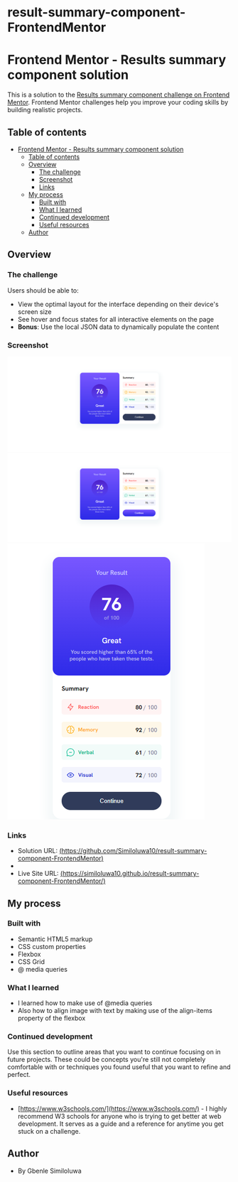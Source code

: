 # result-summary-component-FrontendMentor

# Frontend Mentor - Results summary component solution

This is a solution to the [Results summary component challenge on Frontend Mentor](https://www.frontendmentor.io/challenges/results-summary-component-CE_K6s0maV). Frontend Mentor challenges help you improve your coding skills by building realistic projects. 

## Table of contents

- [Frontend Mentor - Results summary component solution](#frontend-mentor---results-summary-component-solution)
  - [Table of contents](#table-of-contents)
  - [Overview](#overview)
    - [The challenge](#the-challenge)
    - [Screenshot](#screenshot)
    - [Links](#links)
  - [My process](#my-process)
    - [Built with](#built-with)
    - [What I learned](#what-i-learned)
    - [Continued development](#continued-development)
    - [Useful resources](#useful-resources)
  - [Author](#author)

## Overview

### The challenge

Users should be able to:

- View the optimal layout for the interface depending on their device's screen size
- See hover and focus states for all interactive elements on the page
- **Bonus**: Use the local JSON data to dynamically populate the content

### Screenshot

![](./Screenshot1.png)
![](./Screenshot2.png)
![](./Screenshot3.png)

### Links

- Solution URL: [(https://github.com/Similoluwa10/result-summary-component-FrontendMentor)](https://github.com/Similoluwa10/result-summary-component-FrontendMentor)
- 
- Live Site URL: [(https://similoluwa10.github.io/result-summary-component-FrontendMentor/)](https://similoluwa10.github.io/result-summary-component-FrontendMentor/)

## My process

### Built with

- Semantic HTML5 markup
- CSS custom properties
- Flexbox
- CSS Grid
- @ media queries

### What I learned

- I learned how to make use of @media queries 
- Also how to align image with text by making use of the align-items property of the flexbox

### Continued development

Use this section to outline areas that you want to continue focusing on in future projects. These could be concepts you're still not completely comfortable with or techniques you found useful that you want to refine and perfect.


### Useful resources

- [https://www.w3schools.com/](https://www.w3schools.com/) - I highly recommend W3 schools for anyone who is trying to get better at web development. It serves as a guide and a reference for anytime you get stuck on a challenge.

## Author

- By Gbenle Similoluwa

